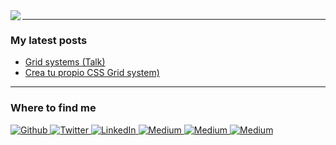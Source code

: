 <img align="left" src="https://orhun.dev/img/crow.png">

-----

<h3>My latest posts</h3>

- [Grid systems (Talk)](https://josejesus.dev/grid-systems-(talk))
- [Crea tu propio CSS Grid system)](https://josejesus.dev/crea-tu-propio-css-grid-system)

-----

<h3>Where to find me</h3>

<p>
  <a href="https://github.com/JoseJesusOchoaTorres" target="_blank">
     <img alt="Github" src="https://img.shields.io/badge/GitHub-%2312100E.svg?&style=for-the-badge&logo=Github&logoColor=white" />
  </a>
  
  <a href="https://twitter.com/jjot93" target="_blank">
    <img alt="Twitter" src="https://img.shields.io/badge/twitter-%2312100E.svg?&style=for-the-badge&logo=twitter&logoColor=white" />
  </a>
  
  <a href="https://www.linkedin.com/in/jjot93/" target="_blank">
    <img alt="LinkedIn" src="https://img.shields.io/badge/linkedin-%2312100E.svg?&style=for-the-badge&logo=linkedin&logoColor=white" />
  </a>
  
  <a href="https://jjot.medium.com/" target="_blank">
    <img alt="Medium" src="https://img.shields.io/badge/medium-%2312100E.svg?&style=for-the-badge&logo=medium&logoColor=white" />
  </a>
  
   <a href="https://dev.to/josejesusochoatorres" target="_blank">
    <img alt="Medium" src="https://img.shields.io/badge/dev-%2312100E.svg?&style=for-the-badge&logo=dev.to&logoColor=white" />
  </a>
  
  <a href="https://www.instagram.com/jose.jesus.ochoa.torres/" target="_blank">
    <img alt="Medium" src="https://img.shields.io/badge/instagram-%2312100E.svg?&style=for-the-badge&logo=instagram&logoColor=white" />
  </a>
</p>
